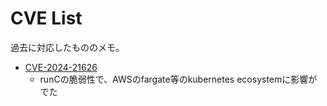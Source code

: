 # CVE List

過去に対応したもののメモ。

* [CVE-2024-21626](https://aws.amazon.com/jp/security/security-bulletins/AWS-2024-001/)
  * runCの脆弱性で、AWSのfargate等のkubernetes ecosystemに影響がでた
